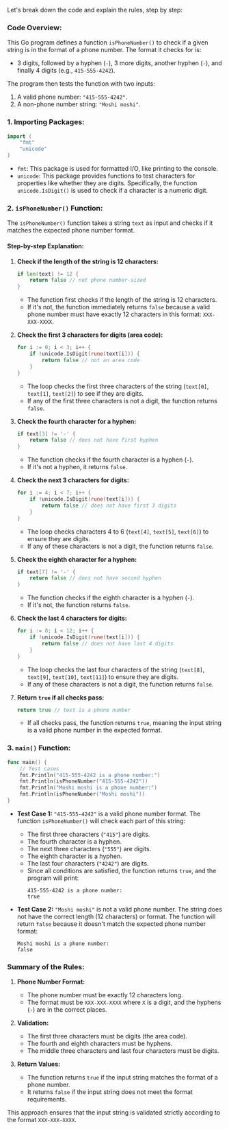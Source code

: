 Let's break down the code and explain the rules, step by step:

### **Code Overview:**
This Go program defines a function `isPhoneNumber()` to check if a given string is in the format of a phone number. The format it checks for is:
- 3 digits, followed by a hyphen (`-`), 3 more digits, another hyphen (`-`), and finally 4 digits (e.g., `415-555-4242`).

The program then tests the function with two inputs:
1. A valid phone number: `"415-555-4242"`.
2. A non-phone number string: `"Moshi moshi"`.

### **1. Importing Packages:**
```go
import (
	"fmt"
	"unicode"
)
```
- `fmt`: This package is used for formatted I/O, like printing to the console.
- `unicode`: This package provides functions to test characters for properties like whether they are digits. Specifically, the function `unicode.IsDigit()` is used to check if a character is a numeric digit.

### **2. `isPhoneNumber()` Function:**
The `isPhoneNumber()` function takes a string `text` as input and checks if it matches the expected phone number format.

#### **Step-by-step Explanation:**

1. **Check if the length of the string is 12 characters:**
   ```go
   if len(text) != 12 {
       return false // not phone number-sized
   }
   ```
   - The function first checks if the length of the string is 12 characters. 
   - If it's not, the function immediately returns `false` because a valid phone number must have exactly 12 characters in this format: `XXX-XXX-XXXX`.

2. **Check the first 3 characters for digits (area code):**
   ```go
   for i := 0; i < 3; i++ {
       if !unicode.IsDigit(rune(text[i])) {
           return false // not an area code
       }
   }
   ```
   - The loop checks the first three characters of the string (`text[0]`, `text[1]`, `text[2]`) to see if they are digits.
   - If any of the first three characters is not a digit, the function returns `false`.

3. **Check the fourth character for a hyphen:**
   ```go
   if text[3] != '-' {
       return false // does not have first hyphen
   }
   ```
   - The function checks if the fourth character is a hyphen (`-`).
   - If it's not a hyphen, it returns `false`.

4. **Check the next 3 characters for digits:**
   ```go
   for i := 4; i < 7; i++ {
       if !unicode.IsDigit(rune(text[i])) {
           return false // does not have first 3 digits
       }
   }
   ```
   - The loop checks characters 4 to 6 (`text[4]`, `text[5]`, `text[6]`) to ensure they are digits.
   - If any of these characters is not a digit, the function returns `false`.

5. **Check the eighth character for a hyphen:**
   ```go
   if text[7] != '-' {
       return false // does not have second hyphen
   }
   ```
   - The function checks if the eighth character is a hyphen (`-`).
   - If it's not, the function returns `false`.

6. **Check the last 4 characters for digits:**
   ```go
   for i := 8; i < 12; i++ {
       if !unicode.IsDigit(rune(text[i])) {
           return false // does not have last 4 digits
       }
   }
   ```
   - The loop checks the last four characters of the string (`text[8]`, `text[9]`, `text[10]`, `text[11]`) to ensure they are digits.
   - If any of these characters is not a digit, the function returns `false`.

7. **Return `true` if all checks pass:**
   ```go
   return true // text is a phone number
   ```
   - If all checks pass, the function returns `true`, meaning the input string is a valid phone number in the expected format.

### **3. `main()` Function:**
```go
func main() {
	// Test cases
	fmt.Println("415-555-4242 is a phone number:")
	fmt.Println(isPhoneNumber("415-555-4242"))
	fmt.Println("Moshi moshi is a phone number:")
	fmt.Println(isPhoneNumber("Moshi moshi"))
}
```

- **Test Case 1:** `"415-555-4242"` is a valid phone number format. The function `isPhoneNumber()` will check each part of this string:
  - The first three characters (`"415"`) are digits.
  - The fourth character is a hyphen.
  - The next three characters (`"555"`) are digits.
  - The eighth character is a hyphen.
  - The last four characters (`"4242"`) are digits.
  - Since all conditions are satisfied, the function returns `true`, and the program will print:
    ```
    415-555-4242 is a phone number:
    true
    ```

- **Test Case 2:** `"Moshi moshi"` is not a valid phone number. The string does not have the correct length (12 characters) or format. The function will return `false` because it doesn't match the expected phone number format:
  ```
  Moshi moshi is a phone number:
  false
  ```

### **Summary of the Rules:**
1. **Phone Number Format:**
   - The phone number must be exactly 12 characters long.
   - The format must be `XXX-XXX-XXXX` where `X` is a digit, and the hyphens (`-`) are in the correct places.
   
2. **Validation:**
   - The first three characters must be digits (the area code).
   - The fourth and eighth characters must be hyphens.
   - The middle three characters and last four characters must be digits.
   
3. **Return Values:**
   - The function returns `true` if the input string matches the format of a phone number.
   - It returns `false` if the input string does not meet the format requirements.

This approach ensures that the input string is validated strictly according to the format `XXX-XXX-XXXX`.